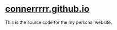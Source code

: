 # [connerrrrr.github.io](https://connerrrrr.github.io/)

This is the source code for the my personal website.
